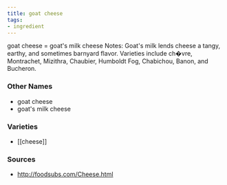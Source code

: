 ```yaml
---
title: goat cheese
tags:
- ingredient
---
```

goat cheese = goat's milk cheese Notes: Goat's milk lends cheese a tangy, earthy, and sometimes barnyard flavor. Varieties include ch�vre, Montrachet, Mizithra, Chaubier, Humboldt Fog, Chabichou, Banon, and Bucheron.

### Other Names

* goat cheese
* goat's milk cheese

### Varieties

* [[cheese]]

### Sources
* http://foodsubs.com/Cheese.html
